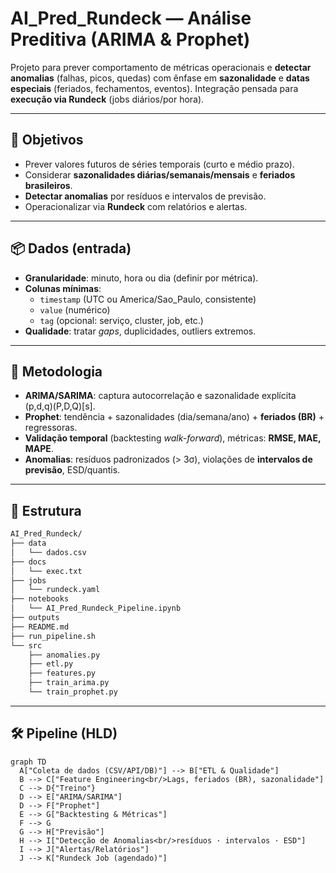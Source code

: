 # AI_Pred_Rundeck — Análise Preditiva (ARIMA & Prophet)

Projeto para prever comportamento de métricas operacionais e **detectar anomalias** (falhas, picos, quedas) com ênfase em **sazonalidade** e **datas especiais** (feriados, fechamentos, eventos). Integração pensada para **execução via Rundeck** (jobs diários/por hora).

---

## 🎯 Objetivos
- Prever valores futuros de séries temporais (curto e médio prazo).
- Considerar **sazonalidades diárias/semanais/mensais** e **feriados brasileiros**.
- **Detectar anomalias** por resíduos e intervalos de previsão.
- Operacionalizar via **Rundeck** com relatórios e alertas.

---

## 📦 Dados (entrada)
- **Granularidade**: minuto, hora ou dia (definir por métrica).
- **Colunas mínimas**:  
  - `timestamp` (UTC ou America/Sao_Paulo, consistente)  
  - `value` (numérico)  
  - `tag` (opcional: serviço, cluster, job, etc.)
- **Qualidade**: tratar *gaps*, duplicidades, outliers extremos.

---

## 🧪 Metodologia
- **ARIMA/SARIMA**: captura autocorrelação e sazonalidade explícita (p,d,q)(P,D,Q)[s].
- **Prophet**: tendência + sazonalidades (dia/semana/ano) + **feriados (BR)** + regressoras.
- **Validação temporal** (backtesting *walk-forward*), métricas: **RMSE, MAE, MAPE**.
- **Anomalias**: resíduos padronizados (> 3σ), violações de **intervalos de previsão**, ESD/quantis.

---

## 🧰 Estrutura
```bash
AI_Pred_Rundeck/
├── data
│   └── dados.csv
├── docs
│   └── exec.txt
├── jobs
│   └── rundeck.yaml
├── notebooks
│   └── AI_Pred_Rundeck_Pipeline.ipynb
├── outputs
├── README.md
├── run_pipeline.sh
└── src
    ├── anomalies.py
    ├── etl.py
    ├── features.py
    ├── train_arima.py
    └── train_prophet.py
```
---

## 🛠️ Pipeline (HLD)

```mermaid
graph TD
  A["Coleta de dados (CSV/API/DB)"] --> B["ETL & Qualidade"]
  B --> C["Feature Engineering<br/>Lags, feriados (BR), sazonalidade"]
  C --> D{"Treino"}
  D --> E["ARIMA/SARIMA"]
  D --> F["Prophet"]
  E --> G["Backtesting & Métricas"]
  F --> G
  G --> H["Previsão"]
  H --> I["Detecção de Anomalias<br/>resíduos · intervalos · ESD"]
  I --> J["Alertas/Relatórios"]
  J --> K["Rundeck Job (agendado)"]

